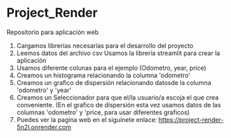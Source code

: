 # Project_Render
Repositorio para aplicación web

1. Cargamos librerías necesarías para el desarrollo del proyecto
2. Leemos datos del archivo csv
Usamos la librería streamlit para crear la aplicación
3. Usamos diferente colunas para el ejemplo (Odometro, year, price)
4. Creamos un histograma relacionando la columna 'odometro'
5. Creamos un grafico de dispersión relacionando datosde la columna 'odometro' y 'year'
6. Creamos un Seleccionador para que el/la usuario/a escoja el que crea conveniente. (En el grafico de dispersión esta vez usamos datos de las columnas 'odometro' y 'price, para usar diferentes graficos)
7. Puedes ver la pagina web en el siguinete enlace: https://project-render-5n2l.onrender.com